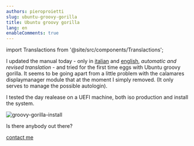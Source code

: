 ```yaml
---
authors: pieroproietti
slug: ubuntu-groovy-gorilla
title: Ubuntu groovy gorilla
lang: en
enableComments: true
---
```

import Translactions from '@site/src/components/Translactions';

<Translactions />

I updated the manual today - only in [italian](/docs/tutorial-eggs/italiano) and [english](/docs/tutorial-eggs/english), _automatic and revised translation_ - and tried for the first time eggs with Ubuntu groovy gorilla. It seems to be going apart from a little problem with the calamares displaymanager module that at the moment I simply removed. (It only serves to manage the possible autologin). 

I tested the day realease on a UEFI machine, both iso production and install the system.

![groovy-gorilla-install](/images/groovy-gorilla-install.png)

Is there anybody out there?

[contact me](https://gitter.im/penguins-eggs-1/community)
